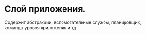# Слой приложения.
Содержит абстракции, вспомогательные службы, планировщик, команды уровня приложения и тд
